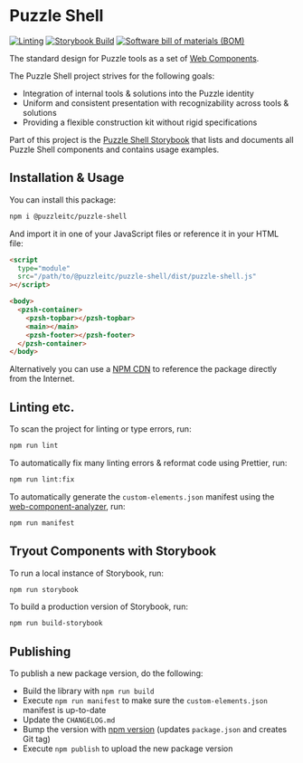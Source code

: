 # Puzzle Shell

[![Linting](https://github.com/puzzle/puzzle-shell/actions/workflows/lint.yml/badge.svg)](https://github.com/puzzle/puzzle-shell/actions/workflows/lint.yml)
[![Storybook Build](https://github.com/puzzle/puzzle-shell/actions/workflows/storybook.yml/badge.svg?branch=main)](https://github.com/puzzle/puzzle-shell/actions/workflows/storybook.yml)
[![Software bill of materials (BOM)](https://github.com/puzzle/puzzle-shell/actions/workflows/bom.yml/badge.svg?branch=main)](https://github.com/puzzle/puzzle-shell/actions/workflows/bom.yml)

The standard design for Puzzle tools as a set of [Web Components](https://en.wikipedia.org/wiki/Web_Components).

The Puzzle Shell project strives for the following goals:

- Integration of internal tools & solutions into the Puzzle identity
- Uniform and consistent presentation with recognizability across tools & solutions
- Providing a flexible construction kit without rigid specifications

Part of this project is the [Puzzle Shell Storybook](https://puzzle.github.io/puzzle-shell) that lists and documents all Puzzle Shell components and contains usage examples.

## Installation & Usage

You can install this package:

```bash
npm i @puzzleitc/puzzle-shell
```

And import it in one of your JavaScript files or reference it in your HTML file:

```html
<script
  type="module"
  src="/path/to/@puzzleitc/puzzle-shell/dist/puzzle-shell.js"
></script>

<body>
  <pzsh-container>
    <pzsh-topbar></pzsh-topbar>
    <main></main>
    <pzsh-footer></pzsh-footer>
  </pzsh-container>
</body>
```

Alternatively you can use a [NPM CDN](https://duckduckgo.com/?q=npm+cdn&ia=web) to reference the package directly from the Internet.

## Linting etc.

To scan the project for linting or type errors, run:

```bash
npm run lint
```

To automatically fix many linting errors & reformat code using Prettier, run:

```bash
npm run lint:fix
```

To automatically generate the `custom-elements.json` manifest using the [web-component-analyzer](https://github.com/runem/web-component-analyzer), run:

```bash
npm run manifest
```

## Tryout Components with Storybook

To run a local instance of Storybook, run:

```bash
npm run storybook
```

To build a production version of Storybook, run:

```bash
npm run build-storybook
```

## Publishing

To publish a new package version, do the following:

- Build the library with `npm run build`
- Execute `npm run manifest` to make sure the `custom-elements.json` manifest is up-to-date
- Update the `CHANGELOG.md`
- Bump the version with [npm version](https://docs.npmjs.com/cli/v7/commands/npm-version) (updates `package.json` and creates Git tag)
- Execute `npm publish` to upload the new package version
